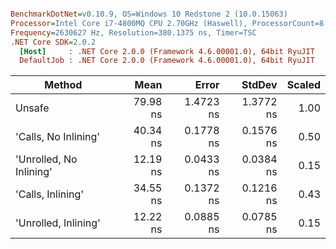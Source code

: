 ``` ini

BenchmarkDotNet=v0.10.9, OS=Windows 10 Redstone 2 (10.0.15063)
Processor=Intel Core i7-4800MQ CPU 2.70GHz (Haswell), ProcessorCount=8
Frequency=2630627 Hz, Resolution=380.1375 ns, Timer=TSC
.NET Core SDK=2.0.2
  [Host]     : .NET Core 2.0.0 (Framework 4.6.00001.0), 64bit RyuJIT
  DefaultJob : .NET Core 2.0.0 (Framework 4.6.00001.0), 64bit RyuJIT


```
 |                  Method |     Mean |     Error |    StdDev | Scaled |
 |------------------------ |---------:|----------:|----------:|-------:|
 |                  Unsafe | 79.98 ns | 1.4723 ns | 1.3772 ns |   1.00 |
 |    'Calls, No Inlining' | 40.34 ns | 0.1778 ns | 0.1576 ns |   0.50 |
 | 'Unrolled, No Inlining' | 12.19 ns | 0.0433 ns | 0.0384 ns |   0.15 |
 |       'Calls, Inlining' | 34.55 ns | 0.1372 ns | 0.1216 ns |   0.43 |
 |    'Unrolled, Inlining' | 12.22 ns | 0.0885 ns | 0.0785 ns |   0.15 |
